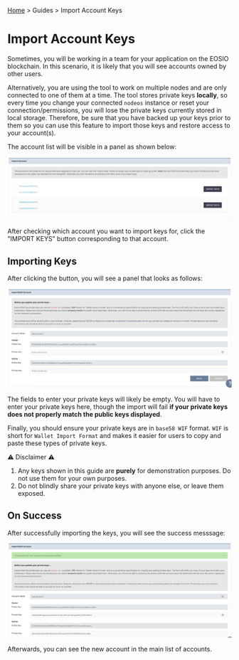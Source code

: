 [Home](../..) > Guides > Import Account Keys

# Import Account Keys

Sometimes, you will be working in a team for your application on the EOSIO blockchain. In this scenario, it is likely that you will see accounts owned by other users.

Alternatively, you are using the tool to work on multiple nodes and are only connected to one of them at a time. The tool stores private keys **locally**, so every time you change your connected `nodeos` instance or reset your connection/permissions, you will lose the private keys currently stored in local storage. Therefore, be sure that you have backed up your keys prior to them so you can use this feature to import those keys and restore access to your account(s).

The account list will be visible in a panel as shown below:

![Accounts to Import Panel](../../images/permissions/import_acc.png)

After checking which account you want to import keys for, click the "IMPORT KEYS" button corresponding to that account.

## Importing Keys

After clicking the button, you will see a panel that looks as follows:

![Import Keys Panel](../../images/permissions/import_keys_before.png)

The fields to enter your private keys will likely be empty. You will have to enter your private keys here, though the import will fail **if your private keys does not properly match the public keys displayed**.

Finally, you should ensure your private keys are in `base58 WIF` format. `WIF` is short for `Wallet Import Format` and makes it easier for users to copy and paste these types of private keys.

:warning: Disclaimer :warning:

1. Any keys shown in this guide are **purely** for demonstration purposes. Do not use them for your own purposes.
2. Do not blindly share your private keys with anyone else, or leave them exposed.

## On Success

After successfully importing the keys, you will see the success messsage:

![Import Keys Panel](../../images/permissions/import_keys_after.png)

Afterwards, you can see the new account in the main list of accounts.
